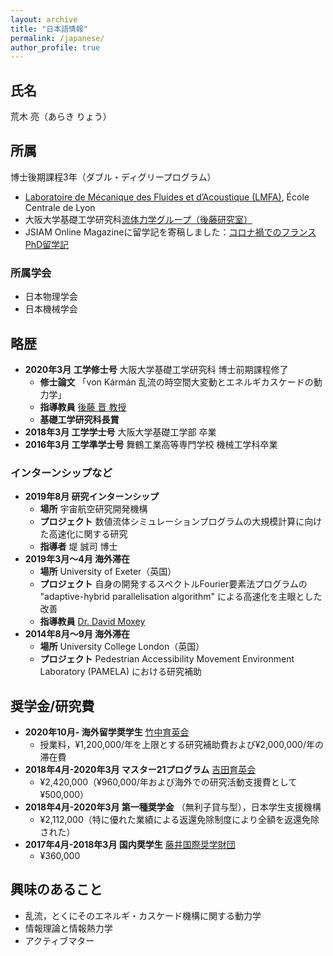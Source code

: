 ```yaml
---
layout: archive
title: "日本語情報"
permalink: /japanese/
author_profile: true
---
```


## 氏名

荒木 亮（あらき りょう）

## 所属

博士後期課程3年（ダブル・ディグリープログラム）

- [Laboratoire de Mécanique des Fluides et d’Acoustique (LMFA)](http://lmfa.ec-lyon.fr/), École Centrale de Lyon
- 大阪大学基礎工学研究科[流体力学グループ（後藤研究室）](http://fm.me.es.osaka-u.ac.jp/)
- JSIAM Online Magazineに留学記を寄稿しました：[コロナ禍でのフランスPhD留学記](https://jsiam.org/online_magazine/lab/3572/)

### 所属学会

- 日本物理学会
- 日本機械学会

## 略歴

- **2020年3月 工学修士号** 大阪大学基礎工学研究科 博士前期課程修了
  - **修士論文** 「von Kármán 乱流の時空間大変動とエネルギカスケードの動力学」
  - **指導教員** [後藤 晋 教授](http://fm.me.es.osaka-u.ac.jp/goto/)
  - **基礎工学研究科長賞**
- **2018年3月 工学学士号** 大阪大学基礎工学部 卒業
- **2016年3月 工学準学士号** 舞鶴工業高等専門学校 機械工学科卒業

### インターンシップなど

- **2019年8月 研究インターンシップ**
  - **場所** 宇宙航空研究開発機構
  - **プロジェクト** 数値流体シミュレーションプログラムの大規模計算に向けた高速化に関する研究
  - **指導者** 堤 誠司 博士
- **2019年3月〜4月 海外滞在**
  - **場所** University of Exeter（英国）
  - **プロジェクト** 自身の開発するスペクトルFourier要素法プログラムの "adaptive-hybrid parallelisation algorithm" による高速化を主眼とした改善
  - **指導教員** [Dr. David Moxey](https://davidmoxey.uk/)
- **2014年8月〜9月 海外滞在**
  - **場所** University College London（英国）
  - **プロジェクト** Pedestrian Accessibility Movement Environment Laboratory (PAMELA) における研究補助

## 奨学金/研究費

- **2020年10月- 海外留学奨学生** [竹中育英会](https://www.takenaka-ikueikai.or.jp/)
  - 授業料，¥1,200,000/年を上限とする研究補助費および¥2,000,000/年の滞在費
- **2018年4月-2020年3月 マスター21プログラム** [吉田育英会](https://www.ysf.or.jp/index.php)
  - ¥2,420,000（¥960,000/年および海外での研究活動支援費として¥500,000）
- **2018年4月-2020年3月 第一種奨学金** （無利子貸与型），日本学生支援機構
  - ¥2,112,000（特に優れた業績による返還免除制度により全額を返還免除された）
- **2017年4月-2018年3月 国内奨学生** [藤井国際奨学財団](https://www.fujii-zaidan.or.jp/)
  - ¥360,000

## 興味のあること

- 乱流，とくにそのエネルギ・カスケード機構に関する動力学
- 情報理論と情報熱力学
- アクティブマター
